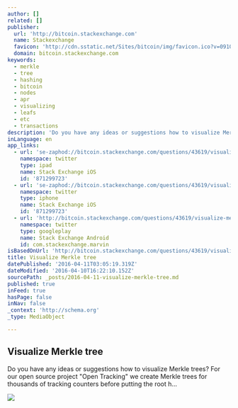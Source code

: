 ```yaml
---
author: []
related: []
publisher:
  url: 'http://bitcoin.stackexchange.com'
  name: Stackexchange
  favicon: 'http://cdn.sstatic.net/Sites/bitcoin/img/favicon.ico?v=0910168c5c65'
  domain: bitcoin.stackexchange.com
keywords:
  - merkle
  - tree
  - hashing
  - bitcoin
  - nodes
  - apr
  - visualizing
  - leafs
  - etc
  - transactions
description: 'Do you have any ideas or suggestions how to visualize Merkle trees? For our open source project "Open Tracking" we create Merkle trees for thousands of tracking counters before putting the root h...'
inLanguage: en
app_links:
  - url: 'se-zaphod://bitcoin.stackexchange.com/questions/43619/visualize-merkle-tree'
    namespace: twitter
    type: ipad
    name: Stack Exchange iOS
    id: '871299723'
  - url: 'se-zaphod://bitcoin.stackexchange.com/questions/43619/visualize-merkle-tree'
    namespace: twitter
    type: iphone
    name: Stack Exchange iOS
    id: '871299723'
  - url: 'http://bitcoin.stackexchange.com/questions/43619/visualize-merkle-tree'
    namespace: twitter
    type: googleplay
    name: Stack Exchange Android
    id: com.stackexchange.marvin
isBasedOnUrl: 'http://bitcoin.stackexchange.com/questions/43619/visualize-merkle-tree'
title: Visualize Merkle tree
datePublished: '2016-04-11T03:05:19.319Z'
dateModified: '2016-04-10T16:22:10.152Z'
sourcePath: _posts/2016-04-11-visualize-merkle-tree.md
published: true
inFeed: true
hasPage: false
inNav: false
_context: 'http://schema.org'
_type: MediaObject

---
```

<article style=""><h1>Visualize Merkle tree</h1><p>Do you have any ideas or suggestions how to visualize Merkle trees? For our open source project "Open Tracking" we create Merkle trees for thousands of tracking counters before putting the root h...</p><img src="http://cdn.sstatic.net/Sites/bitcoin/img/apple-touch-icon.png?v=a43e5a337e6b&amp;a" /></article>
